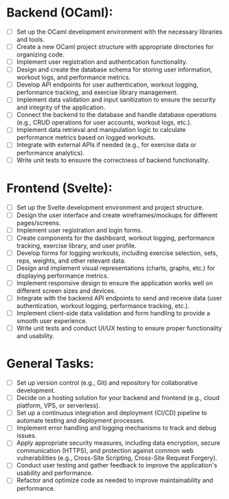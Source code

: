 # Backend (OCaml):

- [ ] Set up the OCaml development environment with the necessary libraries and tools.
- [ ] Create a new OCaml project structure with appropriate directories for organizing code.
- [ ] Implement user registration and authentication functionality.
- [ ] Design and create the database schema for storing user information, workout logs, and performance metrics.
- [ ] Develop API endpoints for user authentication, workout logging, performance tracking, and exercise library management.
- [ ] Implement data validation and input sanitization to ensure the security and integrity of the application.
- [ ] Connect the backend to the database and handle database operations (e.g., CRUD operations for user accounts, workout logs, etc.).
- [ ] Implement data retrieval and manipulation logic to calculate performance metrics based on logged workouts.
- [ ] Integrate with external APIs if needed (e.g., for exercise data or performance analytics).
- [ ] Write unit tests to ensuvre the correctness of backend functionality.

# Frontend (Svelte):

- [ ] Set up the Svelte development environment and project structure.
- [ ] Design the user interface and create wireframes/mockups for different pages/screens.
- [ ] Implement user registration and login forms.
- [ ] Create components for the dashboard, workout logging, performance tracking, exercise library, and user profile.
- [ ] Develop forms for logging workouts, including exercise selection, sets, reps, weights, and other relevant data.
- [ ] Design and implement visual representations (charts, graphs, etc.) for displaying performance metrics.
- [ ] Implement responsive design to ensure the application works well on different screen sizes and devices.
- [ ] Integrate with the backend API endpoints to send and receive data (user authentication, workout logging, performance tracking, etc.).
- [ ] Implement client-side data validation and form handling to provide a smooth user experience.
- [ ] Write unit tests and conduct UI/UX testing to ensure proper functionality and usability.

# General Tasks:

- [ ] Set up version control (e.g., Git) and repository for collaborative development.
- [ ] Decide on a hosting solution for your backend and frontend (e.g., cloud platform, VPS, or serverless).
- [ ] Set up a continuous integration and deployment (CI/CD) pipeline to automate testing and deployment processes.
- [ ] Implement error handling and logging mechanisms to track and debug issues.
- [ ] Apply appropriate security measures, including data encryption, secure communication (HTTPS), and protection against common web vulnerabilities (e.g., Cross-Site Scripting, Cross-Site Request Forgery).
- [ ] Conduct user testing and gather feedback to improve the application's usability and performance.
- [ ] Refactor and optimize code as needed to improve maintainability and performance.